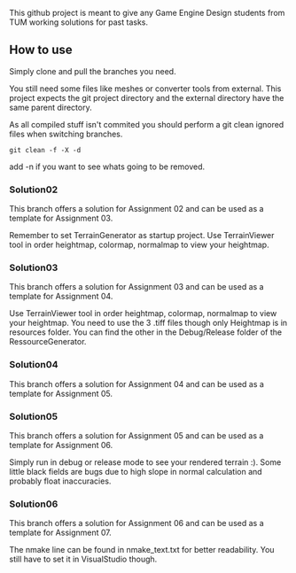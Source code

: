 This github project is meant to give any Game Engine Design students from TUM working solutions for past tasks.

## How to use

Simply clone and pull the branches you need.

You still need some files like meshes or converter tools from external. This project expects the git project directory and the external directory have the same parent directory.

As all compiled stuff isn't commited you should perform a git clean ignored files when switching branches.

```
git clean -f -X -d
```

add -n if you want to see whats going to be removed.

### Solution02

This branch offers a solution for Assignment 02 and can be used as a template for Assignment 03.

Remember to set TerrainGenerator as startup project. Use TerrainViewer tool in order heightmap, colormap, normalmap to view your heightmap.

### Solution03

This branch offers a solution for Assignment 03 and can be used as a template for Assignment 04.

Use TerrainViewer tool in order heightmap, colormap, normalmap to view your heightmap.
You need to use the 3 .tiff files though only Heightmap is in resources folder. You can find the other in the Debug/Release folder of the RessourceGenerator.

### Solution04

This branch offers a solution for Assignment 04 and can be used as a template for Assignment 05.

### Solution05

This branch offers a solution for Assignment 05 and can be used as a template for Assignment 06.

Simply run in debug or release mode to see your rendered terrain :). 
Some little black fields are bugs due to high slope in normal calculation and probably float inaccuracies.

### Solution06
This branch offers a solution for Assignment 06 and can be used as a template for Assignment 07.

The nmake line can be found in nmake_text.txt for better readability. You still have to set it in VisualStudio though.
